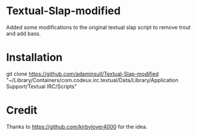 Textual-Slap-modified
=====================

Added some modifications to the original textual slap script to remove trout and add bass. 

Installation
=====================

git clone https://github.com/adaminsull/Textual-Slap-modified "~/Library/Containers/com.codeux.irc.textual/Data/Library/Application Support/Textual IRC/Scripts"

Credit
=====================
Thanks to https://github.com/kirbylover4000 for the idea. 
